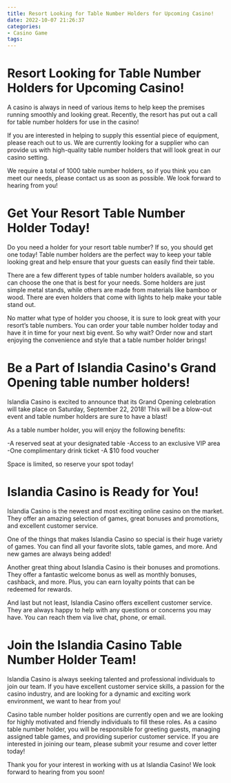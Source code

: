```yaml
---
title: Resort Looking for Table Number Holders for Upcoming Casino!
date: 2022-10-07 21:26:37
categories:
- Casino Game
tags:
---
```



#  Resort Looking for Table Number Holders for Upcoming Casino!

A casino is always in need of various items to help keep the premises running smoothly and looking great. Recently, the resort has put out a call for table number holders for use in the casino!

If you are interested in helping to supply this essential piece of equipment, please reach out to us. We are currently looking for a supplier who can provide us with high-quality table number holders that will look great in our casino setting.

We require a total of 1000 table number holders, so if you think you can meet our needs, please contact us as soon as possible. We look forward to hearing from you!

#  Get Your Resort Table Number Holder Today!

Do you need a holder for your resort table number? If so, you should get one today! Table number holders are the perfect way to keep your table looking great and help ensure that your guests can easily find their table.

There are a few different types of table number holders available, so you can choose the one that is best for your needs. Some holders are just simple metal stands, while others are made from materials like bamboo or wood. There are even holders that come with lights to help make your table stand out.

No matter what type of holder you choose, it is sure to look great with your resort’s table numbers. You can order your table number holder today and have it in time for your next big event. So why wait? Order now and start enjoying the convenience and style that a table number holder brings!

#  Be a Part of Islandia Casino's Grand Opening table number holders!

Islandia Casino is excited to announce that its Grand Opening celebration will take place on Saturday, September 22, 2018! This will be a blow-out event and table number holders are sure to have a blast!

As a table number holder, you will enjoy the following benefits:

-A reserved seat at your designated table
-Access to an exclusive VIP area
-One complimentary drink ticket
-A $10 food voucher

Space is limited, so reserve your spot today!

#  Islandia Casino is Ready for You!

Islandia Casino is the newest and most exciting online casino on the market. They offer an amazing selection of games, great bonuses and promotions, and excellent customer service.

One of the things that makes Islandia Casino so special is their huge variety of games. You can find all your favorite slots, table games, and more. And new games are always being added!

Another great thing about Islandia Casino is their bonuses and promotions. They offer a fantastic welcome bonus as well as monthly bonuses, cashback, and more. Plus, you can earn loyalty points that can be redeemed for rewards.

And last but not least, Islandia Casino offers excellent customer service. They are always happy to help with any questions or concerns you may have. You can reach them via live chat, phone, or email.

#  Join the Islandia Casino Table Number Holder Team!

Islandia Casino is always seeking talented and professional individuals to join our team. If you have excellent customer service skills, a passion for the casino industry, and are looking for a dynamic and exciting work environment, we want to hear from you!

Casino table number holder positions are currently open and we are looking for highly motivated and friendly individuals to fill these roles. As a casino table number holder, you will be responsible for greeting guests, managing assigned table games, and providing superior customer service. If you are interested in joining our team, please submit your resume and cover letter today!

Thank you for your interest in working with us at Islandia Casino! We look forward to hearing from you soon!